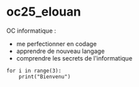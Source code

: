 # oc25_elouan

OC informatique :

* me perfectionner en codage
* apprendre de nouveau langage
* comprendre les secrets de l'informatique

```
for i in range(3):
    print("Bienvenu")

```
